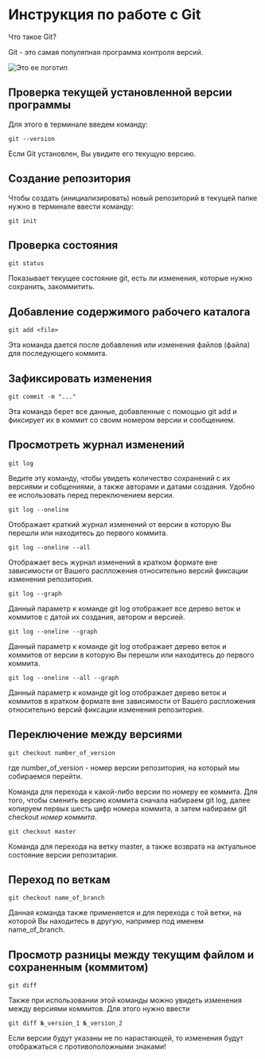 # Инструкция по работе с Git

Что такое Git?

Git - это самая популяпная программа контроля версий.

![Это ее логотип](logo.png)

## Проверка текущей установленной версии программы

Для этого в терминале введем команду:

    git --version

Если Git установлен, Вы увидите его текущую версию.

## Создание репозитория

Чтобы создать (инициализировать) новый репозиторий в текущей
папке нужно в терминале ввести команду:

    git init

## Проверка состояния

    git status

Показывает текущее состояние git, есть ли изменения, которые нужно сохранить, закоммитить.

## Добавление содержимого рабочего каталога

    git add <file>

Эта команда дается после добавления или изменения файлов (файла) для последующего коммита.

## Зафиксировать изменения

    git commit -m "..."

Эта команда берет все данные, добавленные с помощью git add и фиксирует их в коммит со своим номером версии и сообщением.

## Просмотреть журнал изменений

    git log

Ведите эту команду, чтобы увидеть количество сохранений с их версиями и собщениями, а также авторами и датами создания. Удобно ее использовать перед переключением версии.

    git log --oneline

Отображает краткий журнал изменений от версии в которую Вы перешли или находитесь до первого коммита.

    git log --oneline --all

Отображает весь журнал изменений в кратком формате вне зависимости от Вашего распложения относительно версий фиксации изменения репозитория.

    git log --graph

Данный параметр к команде git log отображает все дерево веток и коммитов с датой их создания, автором и версией.

    git log --oneline --graph

Данный параметр к команде git log  отображает дерево веток и коммитов от версии в которую Вы перешли или находитесь до первого коммита.

    git log --oneline --all --graph

Данный параметр к команде git log  отображает дерево веток и коммитов в кратком формате вне зависимости от Вашего распложения относительно версий фиксации изменения репозитория.

## Переключение между версиями

    git checkout number_of_version

где number_of_version - номер версии репозитория, на который мы собираемся перейти.

Команда для перехода к какой-либо версии по номеру ее коммита. Для того, чтобы сменить версию коммита сначала набираем git log, далее копируем первых шесть цифр номера коммита, а затем набираем git checkout _номер коммита_.

    git checkout master

Команда для перехода на ветку master, а также возврата на актуальное состояние версии репозитария.

## Переход по веткам

    git checkout name_of_branch

Данная команда также применяется и для перехода с той ветки, на которой Вы находитесь в другую, например под именем name_of_branch.

## Просмотр разницы между текущим файлом и сохраненным (коммитом)

    git diff

Также при использовании этой команды можно увидеть изменения между версиями коммитов. Для этого нужно ввести 

    git diff №_version_1 №_version_2

Если версии будут указаны не по нарастающей, то изменения будут отображаться с противоположными знаками!
